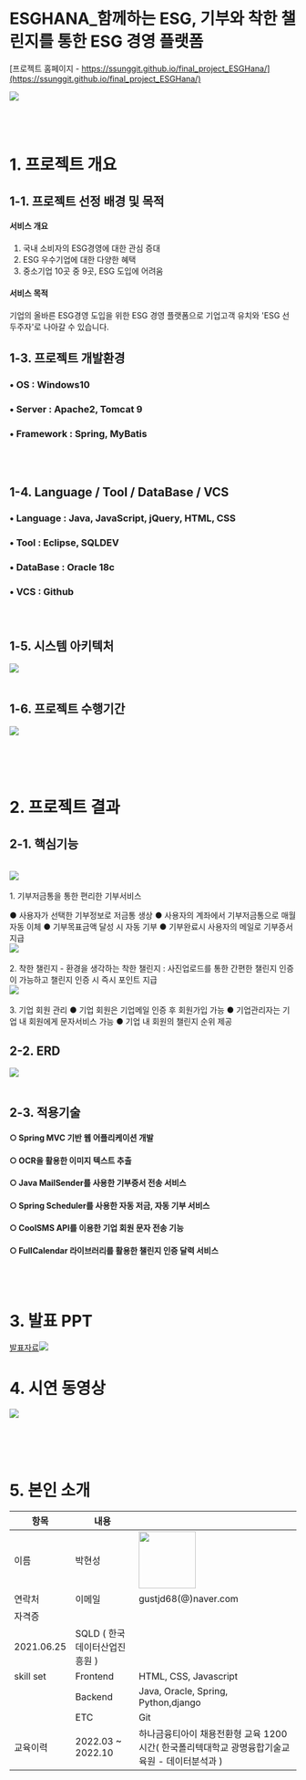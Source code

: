# ESGHANA_함께하는 ESG, 기부와 착한 챌린지를 통한 ESG 경영 플랫폼

[프로젝트 홈페이지 - https://ssunggit.github.io/final_project_ESGHana/](https://ssunggit.github.io/final_project_ESGHana/)

<img src="title.PNG"/><br><br><br><br>

# 1. 프로젝트 개요

## 1-1. 프로젝트 선정 배경 및 목적
#### 서비스 개요
1. 국내 소비자의 ESG경영에 대한 관심 증대
2. ESG 우수기업에 대한 다양한 혜택
3. 중소기업 10곳 중 9곳, ESG 도입에 어려움 

#### 서비스 목적
기업의 올바른 ESG경영 도입을 위한 ESG 경영 플랫폼으로 기업고객 유치와 'ESG 선두주자'로 나아갈 수 있습니다.

## 1-3. 프로젝트 개발환경
### • OS : Windows10<br>
### • Server : Apache2, Tomcat 9<br>
### • Framework : Spring, MyBatis
<br><br>

## 1-4. Language / Tool / DataBase / VCS
### • Language : Java, JavaScript, jQuery, HTML, CSS <br>
### • Tool : Eclipse, SQLDEV<br>
### • DataBase : Oracle 18c<br>
### • VCS : Github<br><br><br>


## 1-5. 시스템 아키텍처
<img src="시스템아키텍처.png"/><br><br>


## 1-6. 프로젝트 수행기간
<img src="간트차트.png"/><br><br>


<br><br>


# 2. 프로젝트 결과

## 2-1. 핵심기능
<br>
<img src="기능1.PNG"/><br><br>
1. 기부저금통을 통한 편리한 기부서비스

● 사용자가 선택한 기부정보로 저금통 생상
● 사용자의 계좌에서 기부저금통으로 매월 자동 이체
● 기부목표금액 달성 시 자동 기부
● 기부완료시 사용자의 메일로 기부증서 지급
<br>
<img src="기능2.png"/><br><br>
2. 착한 챌린지 - 환경을 생각하는 착한 챌린지
: 사진업로드를 통한 간편한 챌린지 인증이 가능하고 챌린지 인증 시 즉시 포인트 지급
<br>
<img src="기능3.png"/><br><br>
3. 기업 회원 관리
● 기업 회원은 기업메일 인증 후 회원가입 가능
● 기업관리자는 기업 내 회원에게 문자서비스 가능
● 기업 내 회원의 챌린지 순위 제공




## 2-2. ERD
<img src="erd.png"/><br><br>


## 2-3. 적용기술
#### ○ Spring MVC 기반 웹 어플리케이션 개발
#### ○ OCR을 활용한 이미지 텍스트 추출
#### ○ Java MailSender를 사용한 기부증서 전송 서비스
#### ○ Spring Scheduler를 사용한 자동 저금, 자동 기부 서비스
#### ○ CoolSMS API를 이용한 기업 회원 문자 전송 기능
#### ○ FullCalendar 라이브러리를 활용한 챌린지 인증 달력 서비스
<br><br>

  
# 3. 발표 PPT
[발표자료<img src="title.png"/>](/2260341019_정의정_PPT.pdf)<br>

# 4. 시연 동영상 
[<img src="영상메인.jpg"/>](https://youtu.be/r1HVrnodi14)


<br><br><br>
 
# 5. 본인 소개

|항목|내용||
|-----|---------------------------|----|
|이름 |박현성| <img src="박현성.png" width="100" />|
|연락처 | 이메일 | gustjd68(@)naver.com |
|자격증| 
| 2021.06.25 | SQLD ( 한국데이터산업진흥원 ) |
|skill set| Frontend | HTML, CSS, Javascript |
| | Backend | Java, Oracle, Spring, Python,django |
| | ETC | Git
|교육이력| 2022.03 ~ 2022.10 | 하나금융티아이 채용전환형 교육 1200시간( 한국폴리텍대학교 광명융합기술교육원 - 데이터분석과 ) |

